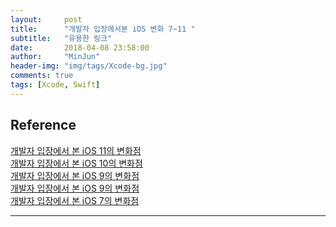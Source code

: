 ```yaml
---
layout:     post
title:      "개발자 입장에서본 iOS 변화 7~11 "
subtitle:   "유용한 링크"
date:       2018-04-08 23:58:00
author:     "MinJun"
header-img: "img/tags/Xcode-bg.jpg"
comments: true 
tags: [Xcode, Swift]
---
```


## Reference 

[개발자 입장에서 본 iOS 11의 변화점](https://blog.shako.net/whats-new-in-ios-11/) <br>
[개발자 입장에서 본 iOS 10의 변화점](https://blog.shako.net/whats-new-in-ios-10/#) <br>
[개발자 입장에서 본 iOS 9의 변화점](https://blog.shako.net/whats-new-in-ios-8/)<br>
[개발자 입장에서 본 iOS 9의 변화점](https://blog.shako.net/whats-new-in-ios-9/)<br>
[개발자 입장에서 본 iOS 7의 변화점](https://blog.shako.net/whats-new-in-ios-7/)<br>

---




